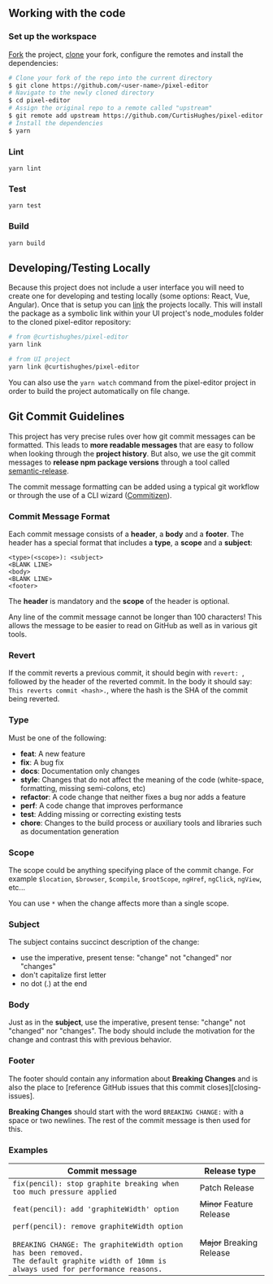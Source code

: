 ## Working with the code

### Set up the workspace
[Fork](https://guides.github.com/activities/forking/#fork) the project, [clone](https://guides.github.com/activities/forking/#clone) your fork, configure the remotes and install the dependencies:

```bash
# Clone your fork of the repo into the current directory
$ git clone https://github.com/<user-name>/pixel-editor
# Navigate to the newly cloned directory
$ cd pixel-editor
# Assign the original repo to a remote called "upstream"
$ git remote add upstream https://github.com/CurtisHughes/pixel-editor
# Install the dependencies
$ yarn
```

### Lint
```
yarn lint
```

### Test
```
yarn test
```

### Build
```
yarn build
```

## Developing/Testing Locally
Because this project does not include a user interface you will need to create one for developing and testing locally (some options: React, Vue, Angular). Once that is setup you can [link](https://classic.yarnpkg.com/en/docs/cli/link/) the projects locally. This will install the package as a symbolic link within your UI project's node_modules folder to the cloned pixel-editor repository:

```bash
# from @curtishughes/pixel-editor
yarn link
```

```bash
# from UI project
yarn link @curtishughes/pixel-editor
```

You can also use the `yarn watch` command from the pixel-editor project in order to build the project automatically on file change.

## Git Commit Guidelines

This project has very precise rules over how git commit messages can be formatted.  This leads to **more
readable messages** that are easy to follow when looking through the **project history**.  But also,
we use the git commit messages to **release npm package versions** through a tool called [semantic-release](https://github.com/semantic-release/semantic-release).

The commit message formatting can be added using a typical git workflow or through the use of a CLI
wizard ([Commitizen](https://github.com/commitizen/cz-cli)). 

### Commit Message Format
Each commit message consists of a **header**, a **body** and a **footer**.  The header has a special
format that includes a **type**, a **scope** and a **subject**:

```
<type>(<scope>): <subject>
<BLANK LINE>
<body>
<BLANK LINE>
<footer>
```

The **header** is mandatory and the **scope** of the header is optional.

Any line of the commit message cannot be longer than 100 characters! This allows the message to be easier
to read on GitHub as well as in various git tools.

### Revert
If the commit reverts a previous commit, it should begin with `revert: `, followed by the header
of the reverted commit.
In the body it should say: `This reverts commit <hash>.`, where the hash is the SHA of the commit
being reverted.

### Type
Must be one of the following:

* **feat**: A new feature
* **fix**: A bug fix
* **docs**: Documentation only changes
* **style**: Changes that do not affect the meaning of the code (white-space, formatting, missing
  semi-colons, etc)
* **refactor**: A code change that neither fixes a bug nor adds a feature
* **perf**: A code change that improves performance
* **test**: Adding missing or correcting existing tests
* **chore**: Changes to the build process or auxiliary tools and libraries such as documentation
  generation

### Scope
The scope could be anything specifying place of the commit change. For example `$location`,
`$browser`, `$compile`, `$rootScope`, `ngHref`, `ngClick`, `ngView`, etc...

You can use `*` when the change affects more than a single scope.

### Subject
The subject contains succinct description of the change:

* use the imperative, present tense: "change" not "changed" nor "changes"
* don't capitalize first letter
* no dot (.) at the end

### Body
Just as in the **subject**, use the imperative, present tense: "change" not "changed" nor "changes".
The body should include the motivation for the change and contrast this with previous behavior.

### Footer
The footer should contain any information about **Breaking Changes** and is also the place to
[reference GitHub issues that this commit closes][closing-issues].

**Breaking Changes** should start with the word `BREAKING CHANGE:` with a space or two newlines.
The rest of the commit message is then used for this.

### Examples
| Commit message                                                                                                                                                                                   | Release type               |
|--------------------------------------------------------------------------------------------------------------------------------------------------------------------------------------------------|----------------------------|
| `fix(pencil): stop graphite breaking when too much pressure applied`                                                                                                                             | Patch Release              |
| `feat(pencil): add 'graphiteWidth' option`                                                                                                                                                       | ~~Minor~~ Feature Release  |
| `perf(pencil): remove graphiteWidth option`<br><br>`BREAKING CHANGE: The graphiteWidth option has been removed.`<br>`The default graphite width of 10mm is always used for performance reasons.` | ~~Major~~ Breaking Release |
